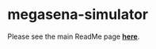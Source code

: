 # megasena-simulator

Please see the main ReadMe page <b><a href="https://github.com/gh28942/lottery-simulator">here</a></b>.
